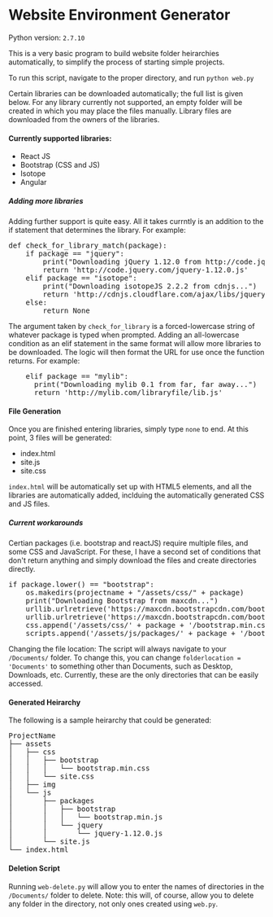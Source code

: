# Website Environment Generator
Python version: <code>2.7.10</code>

This is a very basic program to build website folder heirarchies automatically, to simplify the process of starting simple projects.

To run this script, navigate to the proper directory, and run <code>python web.py</code>

Certain libraries can be downloaded automatically; the full list is given below. For any library currently not supported,
an empty folder will be created in which you may place the files manually. Library files are downloaded from the owners of the libraries.

#### Currently supported libraries:
- React JS
- Bootstrap (CSS and JS)
- Isotope
- Angular

##### Adding more libraries
Adding further support is quite easy. All it takes currntly is an addition to the if statement that determines the library.
For example:
<pre>
def check_for_library_match(package):
    if package == "jquery":
        print("Downloading jQuery 1.12.0 from http://code.jquery.com/jquery-1.12.0.js...")
        return 'http://code.jquery.com/jquery-1.12.0.js'
    elif package == "isotope":
        print("Downloading isotopeJS 2.2.2 from cdnjs...")
        return 'http://cdnjs.cloudflare.com/ajax/libs/jquery.isotope/2.2.2/isotope.pkgd.min.js'
    else:
        return None
</pre>
The argument taken by <code>check_for_library</code> is a forced-lowercase string of whatever package is typed when prompted. Adding an all-lowercase condition as
an elif statement in the same format will allow more libraries to be downloaded. The logic will then format the URL for use once the
function returns.
For example:
<pre>
    elif package == "mylib":
      print("Downloading mylib 0.1 from far, far away...")
      return 'http://mylib.com/libraryfile/lib.js'
</pre>

#### File Generation
Once you are finished entering libraries, simply type <code>none</code> to end. At this point, 3 files will be generated:
- index.html
- site.js
- site.css

<code>index.html</code> will be automatically set up with HTML5 elements, and all the libraries are automatically added, inclduing
the automatically generated CSS and JS files.

##### Current workarounds
Certian packages (i.e. bootstrap and reactJS) require multiple files, and some CSS and JavaScript. For these, I have a second set of conditions that don't return anything and simply download the files and create directories directly.
<pre>
if package.lower() == "bootstrap":
    os.makedirs(projectname + "/assets/css/" + package)
    print("Downloading Bootstrap from maxcdn...")
    urllib.urlretrieve('https://maxcdn.bootstrapcdn.com/bootstrap/3.3.6/css/bootstrap.min.css', projectname + '/assets/css/' + package + '/bootstrap.min.css')
    urllib.urlretrieve('https://maxcdn.bootstrapcdn.com/bootstrap/3.3.6/js/bootstrap.min.js', projectname + '/assets/js/packages/' + package + '/bootstrap.min.js')
    css.append('/assets/css/' + package + '/bootstrap.min.css')
    scripts.append('/assets/js/packages/' + package + '/bootstrap.min.js')
</pre>

Changing the file location: The script will always navigate to your <code>/Documents/</code> folder. To change this, you can change
<code>folderlocation = 'Documents'</code> to something other than Documents, such as Desktop, Downloads, etc. Currently, these are the only directories that can be easily accessed.

#### Generated Heirarchy
The following is a sample heirarchy that could be generated:
<pre>
ProjectName
├── assets
│   ├── css
│   │   ├── bootstrap
│   │   │   └── bootstrap.min.css
│   │   └── site.css
│   ├── img
│   └── js
│       ├── packages
│       │   ├── bootstrap
│       │   │   └── bootstrap.min.js
│       │   └── jquery
│       │       └── jquery-1.12.0.js
│       └── site.js
└── index.html
</pre>

#### Deletion Script
Running <code>web-delete.py</code> will allow you to enter the names of directories in the <code>/Documents/</code> folder to delete. Note: this will, of course, allow you to delete any folder in the directory, not only ones created using <code>web.py</code>.  
